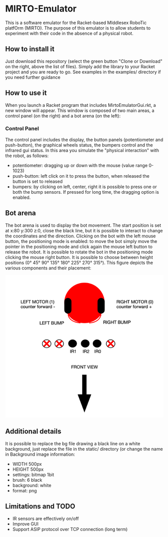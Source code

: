 # MIRTO-Emulator


This is a software emulator for the Racket-based MIddlesex RoboTic platfOrm (MIRTO). The purpose of this emulator is to allow students to experiment with their code in the absence of a physical robot.

## How to install it

Just download this repository (select the green button "Clone or Download" on the right, above the list of files). Simply add the library to your Racket project and you are ready to go. See examples in the examples/ directory if you need further guidance

## How to use it

When you launch a Racket program that includes MirtoEmulatorGui.rkt, a new window will appear. This window is composed of two main areas, a control panel (on the right) and a bot arena (on the left):

### Control Panel

The control panel includes the display, the button panels (potentiometer and push-button), the graphical wheels status, the bumpers control and the infrared gui status. In this area you simulate the "physical interaction" with the robot, as follows:
- potentiometer: dragging up or down with the mouse (value range 0-1023)
- push-button: left click on it to press the button, when released the button is set to released
- bumpers: by clicking on left, center, right it is possible to press one or both the bump sensors. If pressed for long time, the dragging option is enabled.

## Bot arena

The bot arena is used to display the bot movement. The start position is set at x:80 y:300 z:0, close the black line, but it is possible to interact to change the coordinates and the direction.
Clicking on the bot with the left mouse button, the positioning mode is enabled: to move the bot simply move the pointer in the positioning mode and click again the mouse left button to release the robot. It is possible to rotate the bot in the positioning mode clicking the mouse right button. It is possible to choose between height positions (0° 45° 90° 135° 180° 225° 270° 315°).
This figure depicts the various components and their placement:

![MIRTO mapping](static/mapping.png)


## Additional details

It is possible to replace the bg file drawing a black line on a white background, just replace the file in the static/ directory (or change the name in 
Background image information:

- WIDTH 500px
- HEIGHT 500px
- settings: bitmap 1bit
- brush: 6 black
- background: white
- format: png

## Limitations and TODO

- IR sensors are effectively on/off
- Improve GUI
- Support ASIP protocol over TCP connection (long term)
